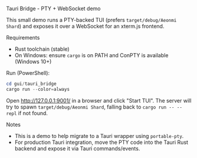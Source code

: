 Tauri Bridge - PTY + WebSocket demo

This small demo runs a PTY-backed TUI (prefers `target/debug/Aeonmi Shard`) and exposes it over a WebSocket for an xterm.js frontend.

Requirements
- Rust toolchain (stable)
- On Windows: ensure `cargo` is on PATH and ConPTY is available (Windows 10+)

Run (PowerShell):

```powershell
cd gui/tauri_bridge
cargo run --color=always
```

Open http://127.0.0.1:9001/ in a browser and click "Start TUI". The server will try to spawn `target/debug/Aeonmi Shard`, falling back to `cargo run -- --repl` if not found.

Notes
- This is a demo to help migrate to a Tauri wrapper using `portable-pty`.
- For production Tauri integration, move the PTY code into the Tauri Rust backend and expose it via Tauri commands/events.
